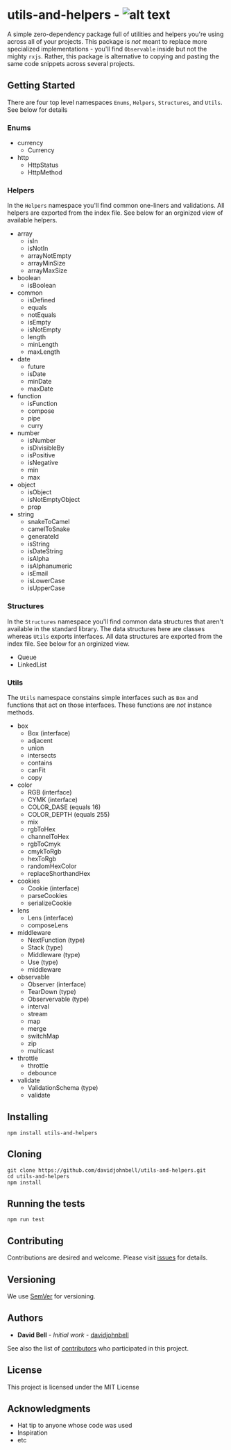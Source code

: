 # utils-and-helpers - ![alt text](https://dev.azure.com/davidjohnbell/utils-and-helpers/_apis/build/status/Test%20and%20Deploy%20Package "pipeline badge")

A simple zero-dependency package full of utilities and helpers you're using across all of your projects. This package is *not* meant to replace more specialized implementations - you'll find `Observable` inside but not the mighty `rxjs`. Rather, this package is alternative to copying and pasting the same code snippets across several projects.

## Getting Started

There are four top level namespaces `Enums`, `Helpers`, `Structures`, and `Utils`. See below for details

### Enums

* currency
    * Currency
* http
    * HttpStatus
    * HttpMethod

### Helpers

In the `Helpers` namespace you'll find common one-liners and validations. All helpers are exported from the index file. See below for an orginized view of available helpers.

* array
    * isIn
    * isNotIn
    * arrayNotEmpty
    * arrayMinSize
    * arrayMaxSize
* boolean
    * isBoolean
* common
    * isDefined
    * equals
    * notEquals
    * isEmpty
    * isNotEmpty
    * length
    * minLength
    * maxLength
* date
    * future
    * isDate
    * minDate
    * maxDate
* function
    * isFunction
    * compose
    * pipe
    * curry
* number
    * isNumber
    * isDivisibleBy
    * isPositive
    * isNegative
    * min
    * max
* object
    * isObject
    * isNotEmptyObject
    * prop
* string
    * snakeToCamel
    * camelToSnake
    * generateId
    * isString
    * isDateString
    * isAlpha
    * isAlphanumeric
    * isEmail
    * isLowerCase
    * isUpperCase

### Structures

In the `Structures` namespace you'll find common data structures that aren't available in the standard library. The data structures here are classes whereas `Utils` exports interfaces. All data structures are exported from the index file. See below for an orginized view.

* Queue
* LinkedList

### Utils

The `Utils` namespace constains simple interfaces such as `Box` and functions that act on those interfaces. These functions are *not* instance methods.

* box
    * Box (interface)
    * adjacent
    * union
    * intersects
    * contains
    * canFit
    * copy
* color
    * RGB (interface)
    * CYMK (interface)
    * COLOR_DASE (equals 16)
    * COLOR_DEPTH (equals 255)
    * mix
    * rgbToHex
    * channelToHex
    * rgbToCmyk
    * cmykToRgb
    * hexToRgb
    * randomHexColor
    * replaceShorthandHex
* cookies
    * Cookie (interface)
    * parseCookies
    * serializeCookie
* lens
    * Lens (interface)
    * composeLens
* middleware
    * NextFunction (type)
    * Stack (type)
    * Middleware (type)
    * Use (type)
    * middleware
* observable
    * Observer (interface)
    * TearDown (type)
    * Observervable (type)
    * interval
    * stream
    * map
    * merge
    * switchMap
    * zip
    * multicast
* throttle
    * throttle
    * debounce
* validate
    * ValidationSchema (type)
    * validate

## Installing

```
npm install utils-and-helpers
```

## Cloning

```
git clone https://github.com/davidjohnbell/utils-and-helpers.git
cd utils-and-helpers
npm install
```

## Running the tests

```
npm run test
```

## Contributing

Contributions are desired and welcome. Please visit [issues](https://github.com/davidjohnbell/utils-and-helpers/issues) for details.

## Versioning

We use [SemVer](http://semver.org/) for versioning. 

## Authors

* **David Bell** - *Initial work* - [davidjohnbell](https://github.com/davidjohnbell)

See also the list of [contributors](https://github.com/davidjohnbell/utils-and-helpers/graphs/contributors) who participated in this project.

## License

This project is licensed under the MIT License

## Acknowledgments

* Hat tip to anyone whose code was used
* Inspiration
* etc
